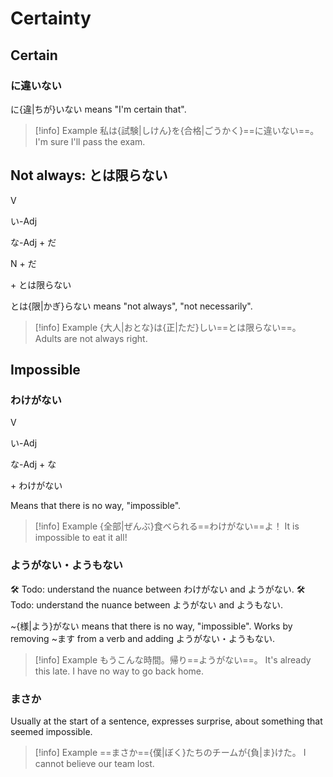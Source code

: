 # Certainty

## Certain

### に違いない

に{違|ちが}いない means "I'm certain that".

> [!info] Example
> 私は{試験|しけん}を{合格|ごうかく}==に違いない==。
> I'm sure I'll pass the exam.

## Not always: とは限らない

<div class="usage">
<div class="left">
	<p><span class="box">V</span></p>
	<p><span class="box">い-Adj</span></p>
	<p><span class="box">な-Adj + だ</span></p>
	<p><span class="box">N + だ</span></p>
</div>
	<p class="right">+ とは限らない</p>
</div>

とは{限|かぎ}らない means "not always", "not necessarily".

> [!info] Example
> {大人|おとな}は{正|ただ}しい==とは限らない==。
> Adults are not always right.

## Impossible

### わけがない

<div class="usage">
<div class="left">
	<p><span class="box">V</span></p>
	<p><span class="box">い-Adj</span></p>
	<p><span class="box">な-Adj + な</span></p>
</div>
	<p class="right">+ わけがない</p>
</div>

Means that there is no way, "impossible".

> [!info] Example
> {全部|ぜんぶ}食べられる==わけがない==よ！
> It is impossible to eat it all!

### ようがない・ようもない

🛠 Todo: understand the nuance between わけがない and ようがない.
🛠 Todo: understand the nuance between ようがない and ようもない.

~{様|よう}がない means that there is no way, "impossible".
Works by removing ~ます from a verb and adding ようがない・ようもない.

> [!info] Example
> もうこんな時間。帰り==ようがない==。
> It's already this late. I have no way to go back home.

### まさか

Usually at the start of a sentence, expresses surprise, about something that seemed impossible.

> [!info] Example
> ==まさか=={僕|ぼく}たちのチームが{負|ま}けた。
> I cannot believe our team lost.
